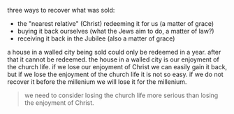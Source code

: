 three ways to recover what was sold:
- the "nearest relative" (Christ) redeeming it for us (a matter of grace)
- buying it back ourselves (what the Jews aim to do, a matter of law?)
- receiving it back in the Jubilee (also a matter of grace)

a house in a walled city being sold could only be redeemed in a year. after that it cannot
be redeemed. the house in a walled city is our enjoyment of the church life. if we
lose our enjoyment of Christ we can easily gain it back, but if we lose the enjoyment
of the church life it is not so easy. if we do not recover it before the millenium we will
lose it for the millenium. 

> we need to consider losing the church life more serious than losing the enjoyment of Christ.
